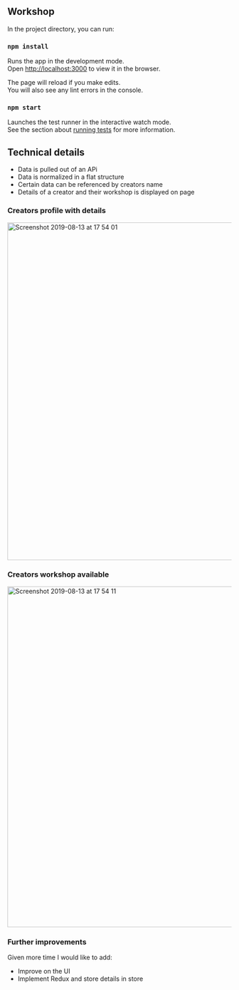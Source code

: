 ## Workshop

In the project directory, you can run:

### `npm install`

Runs the app in the development mode.<br>
Open [http://localhost:3000](http://localhost:3000) to view it in the browser.

The page will reload if you make edits.<br>
You will also see any lint errors in the console.

### `npm start`

Launches the test runner in the interactive watch mode.<br>
See the section about [running tests](https://facebook.github.io/create-react-app/docs/running-tests) for more information.

## Technical details

- Data is pulled out of an APi
- Data is normalized in a flat structure
- Certain data can be referenced by creators name
- Details of a creator and their workshop is displayed on page

### Creators profile with details
<img width="758" alt="Screenshot 2019-08-13 at 17 54 01" src="https://user-images.githubusercontent.com/17644847/62961184-2f9d0400-bdf4-11e9-8bee-de5f4b0fc2e8.png">

### Creators workshop available
<img width="765" alt="Screenshot 2019-08-13 at 17 54 11" src="https://user-images.githubusercontent.com/17644847/62961194-3297f480-bdf4-11e9-8478-aa54b374ad85.png">

### Further improvements

Given more time I would like to add:
- Improve on the UI
- Implement Redux and store details in store

